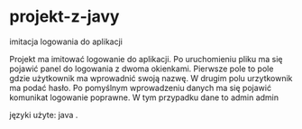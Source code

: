 # projekt-z-javy
imitacja logowania do aplikacji

Projekt ma imitować logowanie do aplikacji. Po uruchomieniu pliku ma się pojawić panel do logowania z dwoma okienkami. Pierwsze pole to pole gdzie użytkownik ma wprowadnić swoją nazwę. W drugim polu urzytkownik ma podać hasło. Po pomyślnym wprowadzeniu danych ma się pojawić komunikat logowanie poprawne. W tym przypadku dane to admin admin

języki użyte: java
.
